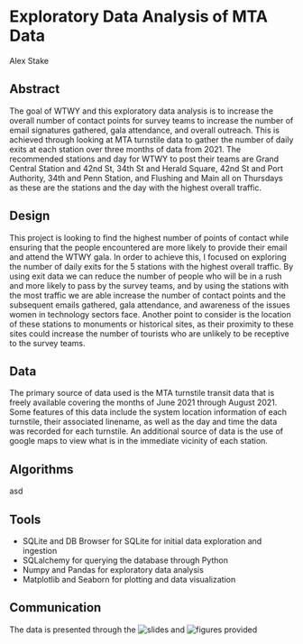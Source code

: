 # Exploratory Data Analysis of MTA Data

Alex Stake

## Abstract

The goal of WTWY and this exploratory data analysis is to increase the overall number of contact points for survey teams to increase the number of email signatures gathered, gala attendance, and overall outreach. This is achieved through looking at MTA turnstile data to gather the number of daily exits at each station over three months of data from 2021. The recommended stations and day for WTWY to post their teams are Grand Central Station and 42nd St, 34th St and Herald Square, 42nd St and Port Authority, 34th and Penn Station, and Flushing and Main all on Thursdays as these are the stations and the day with the highest overall traffic.

## Design

This project is looking to find the highest number of points of contact while ensuring that the people encountered are more likely to provide their email and attend the WTWY gala. In order to achieve this, I focused on exploring the number of daily exits for the 5 stations with the highest overall traffic. By using exit data we can reduce the number of people who will be in a rush and more likely to pass by the survey teams, and by using the stations with the most traffic we are able increase the number of contact points and the subsequent emails gathered, gala attendance, and awareness of the issues women in technology sectors face. Another point to consider is the location of these stations to monuments or historical sites, as their proximity to these sites could increase the number of tourists who are unlikely to be receptive to the survey teams. 

## Data

The primary source of data used is the MTA turnstile transit data that is freely available covering the months of June 2021 through August 2021. Some features of this data include the system location information of each turnstile, their associated linename, as well as the day and time the data was recorded for each turnstile. An additional source of data is the use of google maps to view what is in the immediate vicinity of each station. 

## Algorithms

asd

## Tools
   - SQLite and DB Browser for SQLite for initial data exploration and ingestion
   - SQLalchemy for querying the database through Python
   - Numpy and Pandas for exploratory data analysis
   - Matplotlib and Seaborn for plotting and data visualization

## Communication

The data is presented through the ![slides]() and ![figures](https://github.com/ajstake/EDA-Project/tree/main/figures) provided
